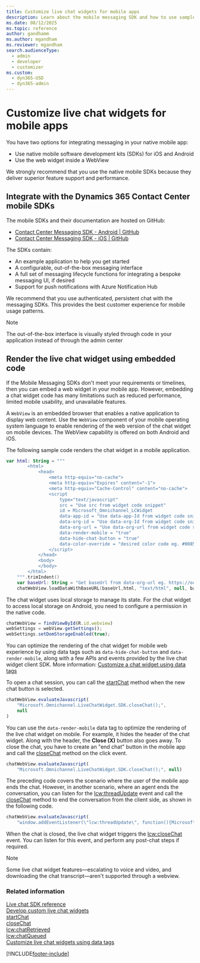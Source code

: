 ```yaml
---
title: Customize live chat widgets for mobile apps
description: Learn about the mobile messaging SDK and how to use sample code to embed live chat widget code directly in your mobile apps.
ms.date: 08/12/2025
ms.topic: reference
author: gandhamm
ms.author: mgandham
ms.reviewer: mgandham
search.audienceType: 
  - admin
  - developer
  - customizer
ms.custom: 
  - dyn365-USD
  - dyn365-admin
---
```


# Customize live chat widgets for mobile apps

You have two options for integrating messaging in your native mobile app:

- Use native mobile software development kits (SDKs) for iOS and Android
- Use the web widget inside a WebView

We strongly recommend that you use the native mobile SDKs because they deliver superior feature support and performance.

## Integrate with the Dynamics 365 Contact Center mobile SDKs

The mobile SDKs and their documentation are hosted on GitHub:

- [Contact Center Messaging SDK - Android | GitHub](https://github.com/microsoft/ContactCenterMessagingSDK-android)
- [Contact Center Messaging SDK - iOS | GitHub](https://github.com/microsoft/ContactCenterMessagingSDK-ios)

The SDKs contain:
- An example application to help you get started
- A configurable, out-of-the-box messaging interface
- A full set of messaging lifecycle functions for integrating a bespoke messaging UI, if desired
- Support for push notifications with Azure Notification Hub

We recommend that you use authenticated, persistent chat with the messaging SDKs. This provides the best customer experience for mobile usage patterns.

> [!NOTE]
> The out-of-the-box interface is visually styled through code in your application instead of through the admin center

## Render the live chat widget using embedded code

If the Mobile Messaging SDKs don't meet your requirements or timelines, then you can embed a web widget in your mobile app. However, embedding a chat widget code has many limitations such as reduced performance, limited mobile usability, and unavailable features.

A `WebView` is an embedded browser that enables a native application to display web content. Use the `WebView` component of your mobile operating system language to enable rendering of the web version of the chat widget on mobile devices. The WebView capability is offered on both Android and iOS.

The following sample code renders the chat widget in a mobile application.

```kotlin
var html: String = """
        <html>
            <head>
                <meta http-equiv="no-cache">
                <meta http-equiv="Expires" content="-1">
                <meta http-equiv="Cache-Control" content="no-cache">
                <script 
                    type="text/javascript"
                    src = "Use src from widget code snippet"
                    id = Microsoft_Omnichannel_LCWidget
                    data-app-id = "Use data-app-Id from widget code snippet"
                    data-org-id = "Use data-org-Id from widget code snippet"
                    data-org-url = "Use data-org-url from widget code snippet"
                    data-render-mobile = "true"
                    data-hide-chat-button = "true"
                    data-color-override = "desired color code eg. #008577">
                </script>
            </head>
            <body>
            </body>
        </html>
    """.trimIndent()
    var baseUrl: String = "Get baseUrl from data-org-url eg. https://oc-cdn-ocprod.azureedge.net"
    chatWebView.loadDataWithBaseURL(baseUrl,html, "text/html", null, baseUrl)
```

The chat widget uses local storage to manage its state. For the chat widget to access local storage on Android, you need to configure a permission in the native code.

```javascript
chatWebView = findViewById(R.id.webview)
webSettings = webView.getSettings();
webSettings.setDomStorageEnabled(true);
```

You can optimize the rendering of the chat widget for mobile web experience by using data tags such as `data-hide-chat-button` and `data-render-mobile`, along with a few APIs and events provided by the live chat widget client SDK. More information: [Customize a chat widget using data tags](customize-chat-widget.md)

To open a chat session, you can call the [startChat](reference/methods/startchat.md) method when the new chat button is selected.

```javascript
chatWebView.evaluateJavascript(
    "Microsoft.Omnichannel.LiveChatWidget.SDK.closeChat();",
    null
)
```

You can use the `data-render-mobile` data tag to optimize the rendering of the live chat widget on mobile. For example, it hides the header of the chat widget. Along with the header, the **Close (X)** button also goes away. To close the chat, you have to create an "end chat" button in the mobile app and call the [closeChat](reference/methods/closeChat.md) method on the click event.

```javascript
chatWebView.evaluateJavascript(
    "Microsoft.Omnichannel.LiveChatWidget.SDK.closeChat();", null)
```

The preceding code covers the scenario where the user of the mobile app ends the chat. However, in another scenario, where an agent ends the conversation, you can listen for the [lcw:threadUpdate](reference/events/lcw-threadUpdate.md) event and call the [closeChat](reference/methods/closeChat.md) method to end the conversation from the client side, as shown in the following code.

```javascript
chatWebView.evaluateJavascript(
    "window.addEventListener(\"lcw:threadUpdate\", function(){Microsoft.Omnichannel.LiveChatWidget.SDK.closeChat();})", null)
```

When the chat is closed, the live chat widget triggers the [lcw:closeChat](reference/events/lcw-closechat.md) event. You can listen for this event, and perform any post-chat steps if required.

> [!NOTE]
> Some live chat widget features&mdash;escalating to voice and video, and downloading the chat transcript&mdash;aren't supported through a webview.

### Related information

[Live chat SDK reference](omnichannel-reference.md)  
[Develop custom live chat widgets](develop-live-chat-widget.md)  
[startChat](reference/methods/startchat.md)  
[closeChat](reference/methods/closeChat.md)  
[lcw:chatRetrieved](reference/events/lcw-chatRetrieved.md)  
[lcw:chatQueued](reference/events/lcw-chatQueued.md)  
[Customize live chat widgets using data tags](customize-chat-widget.md)  

[!INCLUDE[footer-include](../../includes/footer-banner.md)]
